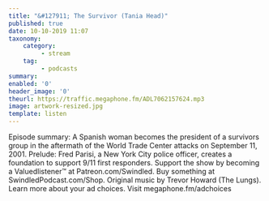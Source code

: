 ```yaml
---
title: "&#127911; The Survivor (Tania Head)"
published: true
date: 10-10-2019 11:07
taxonomy:
    category:
         - stream
    tag:
         - podcasts
summary:
enabled: '0'
header_image: '0'
theurl: https://traffic.megaphone.fm/ADL7062157624.mp3
image: artwork-resized.jpg
template: listen
---
```

 
Episode summary: A Spanish woman becomes the president of a survivors group in the aftermath of the World Trade Center attacks on September 11, 2001. Prelude: Fred Parisi, a New York City police officer, creates a foundation to support 9/11 first responders. Support the show by becoming a Valuedlistener™ at Patreon.com/Swindled. Buy something at SwindledPodcast.com/Shop. Original music by Trevor Howard (The Lungs). Learn more about your ad choices. Visit megaphone.fm/adchoices
